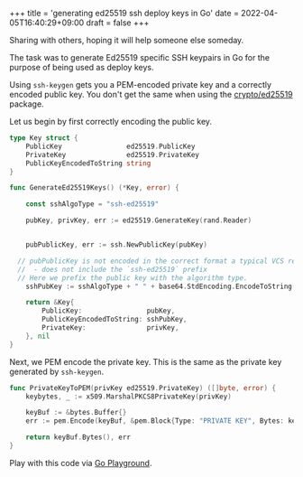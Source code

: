 +++
title = 'generating ed25519 ssh deploy keys in Go'
date = 2022-04-05T16:40:29+09:00
draft = false
+++

Sharing with others, hoping it will help someone else someday.

The task was to generate Ed25519 specific SSH keypairs in Go for the purpose of being used as deploy keys. 

Using `ssh-keygen` gets you a PEM-encoded private key and a correctly encoded public key. You don't get the same when using the [crypto/ed25519](https://pkg.go.dev/crypto/ed25519) package.

Let us begin by first correctly encoding the public key.

```go
type Key struct {
	PublicKey                ed25519.PublicKey
	PrivateKey               ed25519.PrivateKey
	PublicKeyEncodedToString string
}

func GenerateEd25519Keys() (*Key, error) {

	const sshAlgoType = "ssh-ed25519"

	pubKey, privKey, err := ed25519.GenerateKey(rand.Reader)


	pubPublicKey, err := ssh.NewPublicKey(pubKey)

  // pubPublicKey is not encoded in the correct format a typical VCS requires.
  //  - does not include the `ssh-ed25519` prefix
  // Here we prefix the public key with the algorithm type.
	sshPubKey := sshAlgoType + " " + base64.StdEncoding.EncodeToString(pubPublicKey.Marshal())

	return &Key{
		PublicKey:                pubKey,
		PublicKeyEncodedToString: sshPubKey,
		PrivateKey:               privKey,
	}, nil
}
```

Next, we PEM encode the private key. This is the same as the private key generated by `ssh-keygen`.

```go
func PrivateKeyToPEM(privKey ed25519.PrivateKey) ([]byte, error) {
	keybytes, _ := x509.MarshalPKCS8PrivateKey(privKey)

	keyBuf := &bytes.Buffer{}
	err := pem.Encode(keyBuf, &pem.Block{Type: "PRIVATE KEY", Bytes: keybytes})

	return keyBuf.Bytes(), err
}
```

Play with this code via [Go Playground](https://go.dev/play/p/9tMbZ7umzFq).